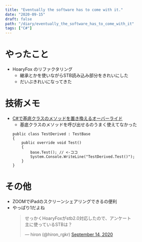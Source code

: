 ```yaml
---
title: "Eventually the software has to come with it."
date: "2020-09-15"
draft: false
path: "/diary/eventually_the_software_has_to_come_with_it"
tags: ["C#"]
---
```


# やったこと

+ HoaryFox のリファクタリング
  + 継承とかを使いながらSTB読み込み部分をきれいにした
  + だいぶきれいになってきた

# 技術メモ

+ [C#で基底クラスのメソッドを置き換えるオーバーライド](https://araramistudio.jimdo.com/2019/02/08/c-%E3%81%A7%E5%9F%BA%E5%BA%95%E3%82%AF%E3%83%A9%E3%82%B9%E3%81%AE%E3%83%A1%E3%82%BD%E3%83%83%E3%83%89%E3%82%92%E7%BD%AE%E3%81%8D%E6%8F%9B%E3%81%88%E3%82%8B%E3%82%AA%E3%83%BC%E3%83%90%E3%83%BC%E3%83%A9%E3%82%A4%E3%83%89/)
  + 基底クラスのメソッドを呼び出せるのうまく使えてなかった
  ```cs:
  public class TestDerived : TestBase
  {
      public override void Test()
      {
          base.Test(); // <-ココ
          System.Console.WriteLine("TestDerived.Test()");
      }
  }
  ```
  
# その他

+ ZOOMでiPadのスクリーンシェアリングできるの便利 
+ やっぱり1だよね
  <blockquote class="twitter-tweet"><p lang="ja" dir="ltr">せっかくHoaryFoxがstb2.0対応したので、アンケート<br>主に使っているSTBは？</p>&mdash; hiron (@hiron_rgkr) <a href="https://twitter.com/hiron_rgkr/status/1305446026510172161?ref_src=twsrc%5Etfw">September 14, 2020</a></blockquote> <script async src="https://platform.twitter.com/widgets.js" charset="utf-8"></script>
